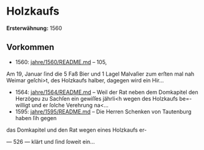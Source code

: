 # Holzkaufs

**Ersterwähnung:** 1560

## Vorkommen
- 1560: [jahre/1560/README.md](../jahre/1560/README.md) – 105,

Am 19, Januar ſind die 5 Faß Bier und 1 Lagel
Malvaſier zum erſten mal nah Weimar geſchi>t, des
Holzkaufs halber, dagegen wird ein Hir...
- 1564: [jahre/1564/README.md](../jahre/1564/README.md) – Weil der Rat neben dem Domkapitel den Herzögeu
zu Sachſen ein gewiſſes jährli<h wegen des Holzkaufs be=-
willigt und er ſolche Verehrung na<...
- 1595: [jahre/1595/README.md](../jahre/1595/README.md) – Die Herren Schenken von Tautenburg haben ſih gegen

das Domkapitel und den Rat wegen eines Holzkaufs er-


— 526 —
klärt und ſind ſoweit ein...
